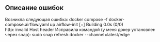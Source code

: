 ## Описание ошибок 

Возникла следующая ошибка:
docker compose -f docker-compose.airflow.yaml up airflow-init
[+] Building 0.0s (0/0)                                                         
http: invalid Host header
Исправила командой (у меня докер установлен через snap): 
sudo snap refresh docker --channel=latest/edge 
